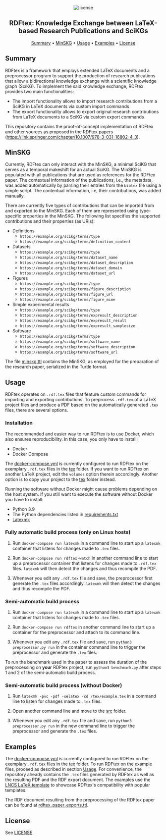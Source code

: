 <p align="center">
    <img src="https://img.shields.io/badge/License-GPLv3-blue.svg" alt="license">
    <br>
</p>
    
<h2 align="center">RDFtex: Knowledge Exchange between LaTeX-based Research Publications and SciKGs</h2>

<p align="center">
    <a href="#summary">Summary</a>
    •
    <a href="#minskg">MinSKG</a>
    •
    <a href="#usage">Usage</a>
    •
    <a href="#examples">Examples</a>
    •
    <a href="#license">License</a>
</p>

## Summary

RDFtex is a framework that employs extended LaTeX documents and a preprocessor program to support the production of research publications that allow a bidirectional knowledge exchange with a scientific knowledge graph (SciKG). To implement the said knowledge exchange, RDFtex provides two main functionalities:

- The import functionality allows to import research contributions from a SciKG in LaTeX documents via custom import commands
- The export functionality allows to export original research contributions from LaTeX documents to a SciKG via custom export commands

This repository contains the proof-of-concept implementation of RDFtex and other sources as proposed in the RDFtex papers (https://link.springer.com/chapter/10.1007/978-3-031-16802-4_3).

## MinSKG

Currently, RDFtex can only interact with the MinSKG, a minimal SciKG that serves as a temporal makeshift for an actual SciKG. The MinSKG is populated with all publications that are used as references for the RDFtex paper. The contextual information of the publications, i.e., the metadata, was added automatically by parsing their entries from the `bibtex` file using a simple script. The contentual information, i.e, their contributions, was added manually.

There are currently five types of contributions that can be imported from and exported to the MinSKG. Each of them are represented using type-specific properties in the MinSKG. The following list specifies the supported contributions and their properties (as URIs):

- Definitions
  - `https://example.org/scikg/terms/type`
  - `https://example.org/scikg/terms/definition_content`
- Datasets
  - `https://example.org/scikg/terms/type`
  - `https://example.org/scikg/terms/dataset_name`
  - `https://example.org/scikg/terms/dataset_description`
  - `https://example.org/scikg/terms/dataset_domain`
  - `https://example.org/scikg/terms/dataset_url`
- Figures
  - `https://example.org/scikg/terms/type`
  - `https://example.org/scikg/terms/figure_description`
  - `https://example.org/scikg/terms/figure_url`
  - `https://example.org/scikg/terms/figure_mime`
- Simple experimental results
  - `https://example.org/scikg/terms/type`
  - `https://example.org/scikg/terms/expresult_description`
  - `https://example.org/scikg/terms/expresult_result`
  - `https://example.org/scikg/terms/expresult_samplesize`
- Software
  - `https://example.org/scikg/terms/type`
  - `https://example.org/scikg/terms/software_name`
  - `https://example.org/scikg/terms/software_description`
  - `https://example.org/scikg/terms/software_url`

The file [minskg.ttl](./src/minskg.ttl) contains the MinSKG, as employed for the preparation of the research paper, serialized in the Turtle format.

## Usage

RDFtex operates on `.rdf.tex` files that feature custom commands for importing and exporting contributions. To preprocess `.rdf.tex` of a LaTeX project files and produce a PDF based on the automatically generated `.tex` files, there are several options.

### Installation

The recommended and easier way to run RDFtex is to use Docker, which also ensures reproducibility. In this case, you only have to install:

- Docker
- Docker Compose

The [docker-compose.yml](./docker-compose.yml) is currently configured to run RDFtex on the exemplary `.rdf.tex` files in the [tex](./tex/) folder. If you want to run RDFtex on another LaTeX project, edit the `volumes` option therein accordingly. Another option is to copy your project to the [tex](./tex/) folder instead.

Running the software without Docker might cause problems depending on the host system. If you still want to execute the software without Docker you have to install:

- Python 3.9
- The Python dependencies listed in [requirements.txt](./src/requirements.txt)
- [Latexmk](https://mg.readthedocs.io/latexmk.html)

### Fully automatic build process (only on Linux hosts)

1. Run `docker-compose run latexmk` in a command line to start up a `latexmk` container that listens for changes made to `.tex` files.

2. Run `docker-compose run rdftex-watch` in another command line to start up a preprocessor container that listens for changes made to `.rdf.tex` files. `latexmk` will then detect the changes and thus recompile the PDF.

3. Whenever you edit any `.rdf.tex` file and save, the preprocessor first generate the `.tex` files accordingly. `latexmk` will then detect the changes and thus recompile the PDF.

### Semi-automatic build process

1. Run `docker-compose run latexmk` in a command line to start up a `latexmk` container that listens for changes made to `.tex` files.

2. Run `docker-compose run rdftex` in another command line to start up a container for the preprocessor and attach to its command line.

3. Whenever you edit any `.rdf.tex` file and save, run `python3 preprocessor.py run` in the container command line to trigger the preprocessor and generate the `.tex` files.

To run the benchmark used in the paper to assess the duration of the preprocessing on **your** RDFtex project, run `python3 benchmark.py` after steps 1 and 2 of the semi-automatic build process.

### Semi-automatic build process (without Docker)

1. Run `latexmk -pvc -pdf -xelatex -cd /tex/example.tex` in a command line to listen for changes made to `.tex` files.

2. Open another command line and move to the [src](./src/) folder.

3. Whenever you edit any `.rdf.tex` file and save, run `python3 preprocessor.py run` in the new command line to trigger the preprocessor and generate the `.tex` files.

## Examples

The [docker-compose.yml](./docker-compose.yml) is currently configured to run RDFtex on the exemplary `.rdf.tex` files in the [tex](./tex/) folder. To run RDFtex on the example files, proceed as described in section [Usage](#usage). For convenience, the repository already contains the `.tex` files generated by RDFtex as well as the resulting PDF and the RDF export document. The examples use the [LNCS LaTeX template](https://www.springer.com/gp/computer-science/lncs/conference-proceedings-guidelines) to showcase RDFtex's compatibility with popular templates.

The RDF document resulting from the preprocessing of the RDFtex paper can be found at [rdftex_paper_exports.ttl](./rdftex_paper_exports.ttl).

## License

See [LICENSE](./LICENSE)
